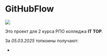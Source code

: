 # GitHubFlow

![](https://avatars.mds.yandex.net/get-altay/13220782/2a0000018fa148d55a6650ed7aca3098b8e5/XXXL)

Это проект для 2 курса РПО колледжа **IT TOP**.

За *05.03.2025* топкоины получают:

- 
